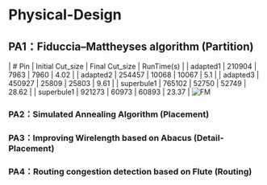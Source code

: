 # Physical-Design
## PA1：Fiduccia–Mattheyses algorithm (Partition)

| # Pin | Initial Cut_size | Final Cut_size | RunTime(s) |
| adapted1	  | 210904	| 7963	 | 7960	| 4.02 |
| adapted2	  | 254457	| 10068 | 10067	| 5.1 |
| adapted3	  | 450927	| 25809 | 25803	| 9.61 |
| superbule1	| 765102	| 52750 | 52749	| 28.62 |
| superbule1	| 921273	| 60973 | 60893	| 23.37 |
![FM]([https://github.com/xkllkx/NCKU_Physical_Design/assets/79973620/e5cdb7ef-58d3-4d45-91b8-f4572314c75d](https://github.com/xkllkx/NCKU_Physical_Design/blob/main/PA1_FM/FM.png))






### PA2：Simulated Annealing Algorithm (Placement)
### PA3：Improving Wirelength based on Abacus (Detail-Placement)
### PA4：Routing congestion detection based on Flute (Routing)
